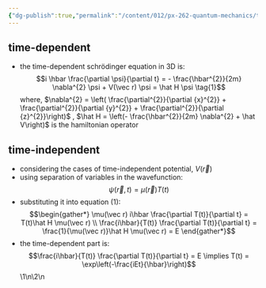 ```yaml
---
{"dg-publish":true,"permalink":"/content/012/px-262-quantum-mechanics/term-1/f-3-d-systems/px-262-f1-the-schroedinger-equation-in-3-d/","noteIcon":"1","created":"2025-08-27T13:14:15.878+01:00","updated":"2024-12-15T11:25:08.000+00:00"}
---
```


## time-dependent
- the time-dependent schrödinger equation in 3D is:
  $$i \hbar \frac{\partial \psi}{\partial t} = - \frac{\hbar^{2}}{2m} \nabla^{2} \psi + V(\vec r) \psi = \hat H \psi \tag{1}$$
	where, 
		$\nabla^{2} = \left( \frac{\partial^{2}}{\partial {x}^{2}} + \frac{\partial^{2}}{\partial {y}^{2}} + \frac{\partial^{2}}{\partial {z}^{2}}\right)$ ,
		$\hat H = \left(- \frac{\hbar^{2}}{2m} \nabla^{2} + \hat V\right)$ is the hamiltonian operator
## time-independent
- considering the cases of time-independent potential, $V(\vec r)$
- using separation of variables in the wavefunction: 
  $$\psi (\vec r, t) = \mu (\vec r) T(t)$$
- substituting it into equation $(1):$ 
$$\begin{gather*}
	\mu(\vec r) i\hbar \frac{\partial T(t)}{\partial t} = T(t)\hat H \mu(\vec r) \\
	\frac{i\hbar}{T(t)} \frac{\partial T(t)}{\partial t} = \frac{1}{\mu(\vec r)}\hat H \mu(\vec r) = E
\end{gather*}$$
- the time-dependent part is: 
  $$\frac{i\hbar}{T(t)} \frac{\partial T(t)}{\partial t} = E \implies T(t) = \exp\left(-\frac{iEt}{\hbar}\right)$$
\1\n\2\n